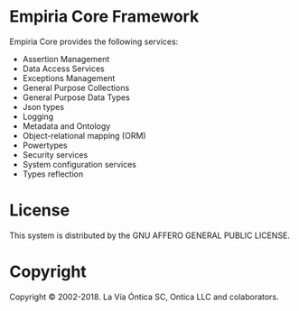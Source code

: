 ﻿# Empiria Core Framework

Empiria Core provides the following services:

 - Assertion Management
 - Data Access Services
 - Exceptions Management
 - General Purpose Collections
 - General Purpose Data Types
 - Json types
 - Logging
 - Metadata and Ontology
 - Object-relational mapping (ORM)
 - Powertypes
 - Security services
 - System configuration services
 - Types reflection

# License

This system is distributed by the GNU AFFERO GENERAL PUBLIC LICENSE.

# Copyright

Copyright © 2002-2018. La Vía Óntica SC, Ontica LLC and colaborators.
